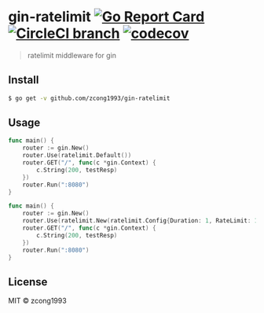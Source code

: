 # gin-ratelimit [![Go Report Card](https://goreportcard.com/badge/github.com/zcong1993/gin-ratelimit)](https://goreportcard.com/report/github.com/zcong1993/gin-ratelimit) [![CircleCI branch](https://img.shields.io/circleci/project/github/zcong1993/gin-ratelimit/master.svg)](https://circleci.com/gh/zcong1993/gin-ratelimit/tree/master) [![codecov](https://codecov.io/gh/zcong1993/gin-ratelimit/branch/master/graph/badge.svg)](https://codecov.io/gh/zcong1993/gin-ratelimit)

> ratelimit middleware for gin

## Install

```sh
$ go get -v github.com/zcong1993/gin-ratelimit
```

## Usage

```go
func main() {
    router := gin.New()
    router.Use(ratelimit.Default())
    router.GET("/", func(c *gin.Context) {
        c.String(200, testResp)
    })
    router.Run(":8080")
}
```

```go
func main() {
    router := gin.New()
    router.Use(ratelimit.New(ratelimit.Config{Duration: 1, RateLimit: 1}))
    router.GET("/", func(c *gin.Context) {
        c.String(200, testResp)
    })
    router.Run(":8080")
}
```

## License

MIT &copy; zcong1993
